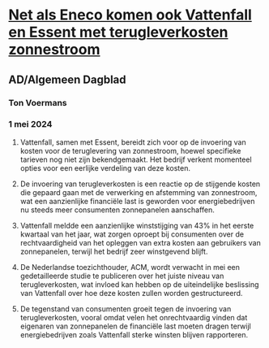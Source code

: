 # [Net als Eneco komen ook Vattenfall en Essent met terugleverkosten zonnestroom](https://advance.lexis.com/api/document?collection=news&id=urn:contentItem:6BXK-M3Y1-DY0X-906N-00000-00&context=1519360)
## AD/Algemeen Dagblad
### Ton Voermans
### 1 mei 2024

1. Vattenfall, samen met Essent, bereidt zich voor op de invoering van kosten voor de teruglevering van zonnestroom, hoewel specifieke tarieven nog niet zijn bekendgemaakt. Het bedrijf verkent momenteel opties voor een eerlijke verdeling van deze kosten.

2. De invoering van terugleverkosten is een reactie op de stijgende kosten die gepaard gaan met de verwerking en afstemming van zonnestroom, wat een aanzienlijke financiële last is geworden voor energiebedrijven nu steeds meer consumenten zonnepanelen aanschaffen.

3. Vattenfall meldde een aanzienlijke winststijging van 43% in het eerste kwartaal van het jaar, wat zorgen oproept bij consumenten over de rechtvaardigheid van het opleggen van extra kosten aan gebruikers van zonnepanelen, terwijl het bedrijf zeer winstgevend blijft.

4. De Nederlandse toezichthouder, ACM, wordt verwacht in mei een gedetailleerde studie te publiceren over het juiste niveau van terugleverkosten, wat invloed kan hebben op de uiteindelijke beslissing van Vattenfall over hoe deze kosten zullen worden gestructureerd.

5. De tegenstand van consumenten groeit tegen de invoering van terugleverkosten, vooral omdat velen het onrechtvaardig vinden dat eigenaren van zonnepanelen de financiële last moeten dragen terwijl energiebedrijven zoals Vattenfall sterke winsten blijven rapporteren.